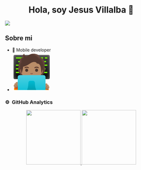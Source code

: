 <div align="center">
<h1 align="center">Hola, soy Jesus Villalba 👋</h1>
</div>
<img src="https://i.imgur.com/RAOKV6Z.png">


## Sobre mi


- 📲 Mobile developer
- <svg xmlns="http://www.w3.org/2000/svg" width="128" height="128" viewBox="0 0 128 128"><linearGradient id="IconifyId190dd55213f895d71210" x1="64" x2="64" y1="119.49" y2="39.927" gradientTransform="matrix(1 0 0 -1 0 128)" gradientUnits="userSpaceOnUse"><stop offset=".003" stop-color="#424242"/><stop offset=".271" stop-color="#353535"/><stop offset=".764" stop-color="#131313"/><stop offset="1"/></linearGradient><path fill="url(#IconifyId190dd55213f895d71210)" d="M120 88H8c-2.21 0-4-1.79-4-4V12c0-2.21 1.79-4 4-4h112c2.21 0 4 1.79 4 4v72c0 2.21-1.79 4-4 4"/><linearGradient id="IconifyId190dd55213f895d71211" x1="64" x2="64" y1="119.49" y2="39.927" gradientTransform="matrix(1 0 0 -1 0 128)" gradientUnits="userSpaceOnUse"><stop offset=".001" stop-color="#BFBEBE"/><stop offset=".15" stop-color="#212121" stop-opacity="0"/><stop offset=".776" stop-color="#212121" stop-opacity="0"/><stop offset="1" stop-color="#BFBEBE"/></linearGradient><path fill="url(#IconifyId190dd55213f895d71211)" d="M120 88H8c-2.21 0-4-1.79-4-4V12c0-2.21 1.79-4 4-4h112c2.21 0 4 1.79 4 4v72c0 2.21-1.79 4-4 4" opacity=".3"/><linearGradient id="IconifyId190dd55213f895d71212" x1="4.592" x2="123.936" y1="80" y2="80" gradientTransform="matrix(1 0 0 -1 0 128)" gradientUnits="userSpaceOnUse"><stop offset=".001" stop-color="#BFBEBE"/><stop offset=".1" stop-color="#212121" stop-opacity="0"/><stop offset=".9" stop-color="#212121" stop-opacity="0"/><stop offset="1" stop-color="#BFBEBE"/></linearGradient><path fill="url(#IconifyId190dd55213f895d71212)" d="M119.83 88h-112c-2.21 0-4-1.79-4-4V12c0-2.21 1.79-4 4-4h112c2.21 0 4 1.79 4 4v72c0 2.21-1.79 4-4 4" opacity=".3"/><path fill="#76FF03" d="M12 16h24v4H12zm74 0h16v4H86zm22 0h8v4h-8zM20 28h8v4h-8zm-8 12h16v4H12zm0 12h8v4h-8zm86 0h12v4H98zm6-12h12v4h-12zM12 64h16v4H12zm84 0h20v4H96zm4-36h12v4h-12z"/><path fill="#543930" d="M98.9 79.76c-1.25-2.27.34-4.58 3.06-7.44c4.31-4.54 9-15.07 4.64-25.76c.03-.06-.86-1.86-.83-1.92l-1.79-.09c-.57-.08-20.26-.12-39.97-.12s-39.4.04-39.97.12c0 0-2.65 1.95-2.63 2.01c-4.35 10.69.33 21.22 4.64 25.76c2.71 2.86 4.3 5.17 3.06 7.44c-1.21 2.21-4.81 2.53-4.81 2.53s.83 2.26 2.83 3.48c1.85 1.13 4.13 1.39 5.7 1.43c0 0 6.15 8.51 22.23 8.51h17.9c16.08 0 22.23-8.51 22.23-8.51c1.57-.04 3.85-.3 5.7-1.43c2-1.22 2.83-3.48 2.83-3.48s-3.61-.33-4.82-2.53"/><radialGradient id="IconifyId190dd55213f895d71213" cx="99.638" cy="45.941" r="23.419" gradientTransform="matrix(1 0 0 .4912 -21.055 59.492)" gradientUnits="userSpaceOnUse"><stop offset=".728" stop-color="#6D4C41" stop-opacity="0"/><stop offset="1" stop-color="#6D4C41"/></radialGradient><path fill="url(#IconifyId190dd55213f895d71213)" d="M63.99 95.7v-9.44L92.56 84l2.6 3.2s-6.15 8.51-22.23 8.51z"/><radialGradient id="IconifyId190dd55213f895d71214" cx="76.573" cy="49.423" r="6.921" gradientTransform="matrix(-.9057 .4238 -.3144 -.6719 186.542 79.33)" gradientUnits="userSpaceOnUse"><stop offset=".663" stop-color="#6D4C41"/><stop offset="1" stop-color="#6D4C41" stop-opacity="0"/></radialGradient><path fill="url(#IconifyId190dd55213f895d71214)" d="M95.1 83.07c-4.28-6.5 5.21-8.93 5.21-8.93l.01.01c-1.65 2.05-2.4 3.84-1.43 5.61c1.21 2.21 4.81 2.53 4.81 2.53s-4.91 4.36-8.6.78"/><radialGradient id="IconifyId190dd55213f895d71215" cx="94.509" cy="69.002" r="30.399" gradientTransform="matrix(-.0746 -.9972 .8311 -.0622 33.418 157.536)" gradientUnits="userSpaceOnUse"><stop offset=".725" stop-color="#6D4C41" stop-opacity="0"/><stop offset="1" stop-color="#6D4C41"/></radialGradient><path fill="url(#IconifyId190dd55213f895d71215)" d="M106.62 46.56c4.25 10.35-.22 21.01-4.41 25.51c-.57.62-3.01 3.01-3.57 4.92c0 0-9.54-13.31-12.39-21.13c-.57-1.58-1.1-3.2-1.17-4.88c-.05-1.26.14-2.76.87-3.83c.89-1.31 20.16-1.7 20.16-1.7c0 .01.51 1.11.51 1.11"/><radialGradient id="IconifyId190dd55213f895d71216" cx="44.31" cy="69.002" r="30.399" gradientTransform="matrix(.0746 -.9972 -.8311 -.0622 98.35 107.477)" gradientUnits="userSpaceOnUse"><stop offset=".725" stop-color="#6D4C41" stop-opacity="0"/><stop offset="1" stop-color="#6D4C41"/></radialGradient><path fill="url(#IconifyId190dd55213f895d71216)" d="M21.4 46.56c-4.25 10.35.22 21.01 4.41 25.51c.58.62 3.01 3.01 3.57 4.92c0 0 9.54-13.31 12.39-21.13c.58-1.58 1.1-3.2 1.17-4.88c.05-1.26-.14-2.76-.87-3.83c-.89-1.31-1.93-.96-3.44-.96c-2.88 0-15.49-.74-16.47-.74c.01.01-.76 1.11-.76 1.11"/><radialGradient id="IconifyId190dd55213f895d71217" cx="49.439" cy="45.941" r="23.419" gradientTransform="matrix(-1 0 0 .4912 98.878 59.492)" gradientUnits="userSpaceOnUse"><stop offset=".728" stop-color="#6D4C41" stop-opacity="0"/><stop offset="1" stop-color="#6D4C41"/></radialGradient><path fill="url(#IconifyId190dd55213f895d71217)" d="M64.03 95.7v-9.44L35.46 84l-2.6 3.2s6.15 8.51 22.23 8.51z"/><radialGradient id="IconifyId190dd55213f895d71218" cx="26.374" cy="49.423" r="6.921" gradientTransform="matrix(.9057 .4238 .3144 -.6719 -13.052 100.605)" gradientUnits="userSpaceOnUse"><stop offset=".663" stop-color="#6D4C41"/><stop offset="1" stop-color="#6D4C41" stop-opacity="0"/></radialGradient><path fill="url(#IconifyId190dd55213f895d71218)" d="M32.92 83.07c4.28-6.5-5.21-8.93-5.21-8.93l-.01.01c1.65 2.05 2.4 3.84 1.43 5.61c-1.21 2.21-4.81 2.53-4.81 2.53s4.91 4.36 8.6.78"/><path fill="#99674F" d="M91.33 50.34H36.67c-5.89 0-10.71 5.13-10.71 11.41s4.82 11.41 10.71 11.41h54.65c5.89 0 10.71-5.14 10.71-11.41c.01-6.27-4.81-11.41-10.7-11.41"/><path fill="#BA8D68" d="M64 10.98c-17.4 0-33.52 18.61-33.52 45.4c0 26.64 16.61 39.81 33.52 39.81s33.52-13.17 33.52-39.81c0-26.79-16.12-45.4-33.52-45.4"/><path fill="#613E31" d="M54.8 49.72c-.93-1.23-3.07-3.01-7.23-3.01s-6.31 1.79-7.23 3.01c-.41.54-.31 1.17-.02 1.55c.26.35 1.04.68 1.9.39s2.54-1.16 5.35-1.18c2.81.02 4.49.89 5.35 1.18c.86.29 1.64-.03 1.9-.39c.28-.37.39-1-.02-1.55m32.87 0c-.93-1.23-3.07-3.01-7.23-3.01s-6.31 1.79-7.23 3.01c-.41.54-.31 1.17-.02 1.55c.26.35 1.04.68 1.9.39s2.54-1.16 5.35-1.18c2.81.02 4.49.89 5.35 1.18c.86.29 1.64-.03 1.9-.39c.28-.37.39-1-.02-1.55"/><g fill="#49362E"><ellipse cx="47.56" cy="58.72" rx="4.93" ry="5.1"/><ellipse cx="80.44" cy="58.72" rx="4.93" ry="5.1"/></g><path fill="#5D4037" d="M72.42 76.05c-3.18 1.89-13.63 1.89-16.81 0c-1.83-1.09-3.7.58-2.94 2.24c.75 1.63 6.44 5.42 11.37 5.42s10.55-3.79 11.3-5.42c.75-1.66-1.09-3.33-2.92-2.24"/><path fill="#99674F" d="M67.86 67.96c-.11-.04-.21-.07-.32-.08h-7.08c-.11.01-.22.04-.32.08c-.64.26-.99.92-.69 1.63c.3.71 1.71 2.69 4.55 2.69s4.25-1.99 4.55-2.69c.3-.7-.05-1.37-.69-1.63"/><path fill="#543930" d="M104.07 25.02c-2.44-3.69-7.91-8.64-12.82-8.97c-.79-4.72-5.84-8.72-10.73-10.27c-13.23-4.19-21.84.51-26.46 3.03c-.96.52-7.17 3.97-11.51 1.5c-2.72-1.55-2.67-5.74-2.67-5.74s-8.52 3.25-5.61 12.3c-2.93.12-6.77 1.36-8.8 5.47c-2.42 4.9-1.56 8.99-.86 10.95c-2.52 2.14-5.69 6.69-3.52 12.6c1.64 4.45 8.17 6.5 8.17 6.5c-.62 10.74 2.28 15.95 2.28 15.95s4.69-18.45 4.3-21.27c0 0 7.76-1.54 16.57-6.58c5.95-3.41 10.02-7.4 16.71-8.91c10.18-2.29 12.45 5.08 12.45 5.08s9.42-1.81 12.26 11.27c1.17 5.38 1.93 14.3 2.57 19.77c-.06-.48 3.24-6.33 3.86-12.33c.16-1.55 4.34-3.6 6.14-10.26c2.39-8.88-.56-17.42-2.33-20.09"/><radialGradient id="IconifyId190dd55213f895d71219" cx="82.019" cy="85.037" r="35.633" gradientTransform="matrix(.3076 .9515 .706 -.2282 -3.248 -15.675)" gradientUnits="userSpaceOnUse"><stop offset=".699" stop-color="#6D4C41" stop-opacity="0"/><stop offset="1" stop-color="#6D4C41"/></radialGradient><path fill="url(#IconifyId190dd55213f895d71219)" d="M100.22 55.41c.16-1.55 4.34-3.6 6.14-10.26c.19-.71.35-1.43.5-2.15c1.46-8.09-1.16-15.52-2.79-17.98c-2.26-3.41-7.1-7.89-11.69-8.81c-.4-.05-.79-.1-1.16-.12c0 0 .33 2.15-.54 3.86c-1.12 2.22-3.41 2.75-3.41 2.75c11.97 11.97 11.12 22 12.95 32.71"/><radialGradient id="IconifyId190dd55213f895d71220" cx="47.28" cy="123.891" r="9.343" gradientTransform="matrix(.8813 .4726 .5603 -1.045 -63.803 111.232)" gradientUnits="userSpaceOnUse"><stop offset=".58" stop-color="#6D4C41"/><stop offset="1" stop-color="#6D4C41" stop-opacity="0"/></radialGradient><path fill="url(#IconifyId190dd55213f895d71220)" d="M56.95 7.3c-1.1.53-2.06 1.06-2.9 1.51c-.96.52-7.17 3.97-11.51 1.5c-2.67-1.52-2.67-5.58-2.67-5.72c-1.23 1.57-4.95 12.78 5.93 13.53c4.69.32 7.58-3.77 9.3-7.23c.62-1.27 1.59-3.1 1.85-3.59"/><radialGradient id="IconifyId190dd55213f895d71221" cx="158.966" cy="62.813" r="28.696" gradientTransform="matrix(-.9378 -.3944 -.2182 .5285 230.932 50.574)" gradientUnits="userSpaceOnUse"><stop offset=".699" stop-color="#6D4C41" stop-opacity="0"/><stop offset="1" stop-color="#6D4C41"/></radialGradient><path fill="url(#IconifyId190dd55213f895d71221)" d="M79.16 5.38c7.32 1.98 11.23 5.87 12.08 10.68c.26 1.48.77 15.08-25.23-.4c-9.67-5.76-7.03-9.36-5.9-9.77c4.42-1.6 10.85-2.73 19.05-.51"/><radialGradient id="IconifyId190dd55213f895d71222" cx="43.529" cy="115.367" r="8.575" gradientTransform="matrix(1 0 0 -1.2233 0 153.762)" gradientUnits="userSpaceOnUse"><stop offset=".702" stop-color="#6D4C41" stop-opacity="0"/><stop offset="1" stop-color="#6D4C41"/></radialGradient><path fill="url(#IconifyId190dd55213f895d71222)" d="M39.84 4.59c-.01.01-.03.01-.06.03h-.01c-.93.39-8.24 3.78-5.51 12.26l7.78 1.25c-6.89-6.98-2.17-13.55-2.17-13.55s-.02 0-.03.01"/><radialGradient id="IconifyId190dd55213f895d71223" cx="42.349" cy="100.23" r="16.083" gradientTransform="matrix(-.9657 -.2598 -.2432 .9037 107.62 -51.805)" gradientUnits="userSpaceOnUse"><stop offset=".66" stop-color="#6D4C41" stop-opacity="0"/><stop offset="1" stop-color="#6D4C41"/></radialGradient><path fill="url(#IconifyId190dd55213f895d71223)" d="m39.07 17.64l-4.81-.77c-.19 0-.83.06-1.18.11c-2.71.38-5.9 1.78-7.63 5.36c-1.86 3.86-1.81 7.17-1.3 9.38c.15.74.45 1.58.45 1.58s2.38-2.26 8.05-2.41z"/><radialGradient id="IconifyId190dd55213f895d71224" cx="38.533" cy="84.7" r="16.886" gradientTransform="matrix(.9907 .1363 .1915 -1.3921 -15.859 155.958)" gradientUnits="userSpaceOnUse"><stop offset=".598" stop-color="#6D4C41" stop-opacity="0"/><stop offset="1" stop-color="#6D4C41"/></radialGradient><path fill="url(#IconifyId190dd55213f895d71224)" d="M24.37 33.49c-2.37 2.1-5.56 6.79-3.21 12.61c1.77 4.39 8.09 6.29 8.09 6.29c0 .02 1.26.4 1.91.4l1.48-21.9c-3.03 0-5.94.91-7.82 2.22c.03.03-.46.35-.45.38"/><linearGradient id="IconifyId190dd55213f895d71225" x1="5.625" x2="22.467" y1="9.825" y2="9.825" gradientTransform="matrix(1 0 0 -1 0 128)" gradientUnits="userSpaceOnUse"><stop offset="0" stop-color="#FB8C00"/><stop offset=".482" stop-color="#F67F00"/><stop offset="1" stop-color="#EF6C00"/></linearGradient><path fill="url(#IconifyId190dd55213f895d71225)" d="M7.63 123.98h12.83c1.12-.09 2.01-1.18 2.01-2.52v-.65c0-3.58-1.61-6.71-4.02-8.45c0 .15.01.3.01.45c0 4.1-1.98 7.42-4.41 7.42s-4.41-3.32-4.41-7.42c0-.15.01-.3.01-.45c-2.41 1.75-4.02 4.87-4.02 8.45v.65c-.01 1.35.88 2.43 2 2.52"/><path fill="#E14301" d="M14.05 120.24c9 0 4.41-3.32 4.41-7.42c0-.15-.01-.3-.01-.45c-1.28-.93-2.79-1.48-4.4-1.48s-3.12.55-4.4 1.48c-.01.15-.01.3-.01.45c-.01 4.1-4.64 7.42 4.41 7.42"/><linearGradient id="IconifyId190dd55213f895d71226" x1="20.428" x2="10.747" y1="15.083" y2="28.86" gradientTransform="matrix(1 0 0 -1 0 128)" gradientUnits="userSpaceOnUse"><stop offset="0" stop-color="#A47B62"/><stop offset=".5" stop-color="#BA8D68"/></linearGradient><path fill="url(#IconifyId190dd55213f895d71226)" d="M27.98 106.8c-.11-2.84-2.23-8.7-5-9.19a.592.592 0 0 1-.41-.25c-.44-.67-1.85-2.47-4.43-1.05c-.96.53-1.3 1-1.14 1.68c-.12.14-.34.31-.66.18c-1.04-1.16-2.32-1.4-3.81-.24c-1.69 1.32-1.69 2.26-1.39 3.19l-.01.01s-.07.65-.56.6c-.51-.44-1.12-.44-2.09.26c-2.6 1.88-1.53 3.66-1.09 4.71c-.06.1-.16.17-.32.16c-.34-.18-.77-.18-1.35.15c-1.38.79-1.18 3.39-.79 4.24c.43.93 2.8 4.19 3.61 5.11c.19.21.42.36.67.46a.689.689 0 0 1-.08-.03c.71.44 1.95.97 3.16.22c0 0 .77-.56.84-1.15c1.31.73 3.12-.63 3.12-.63c.85-.65 1.07-1.38 1.04-2.01c.43.26.9.36 1.35.37c1.36.04 2.61-.76 2.61-.76c1.95-1.11 2.34-2.27 2.33-3.04c1.01.63 2.26.16 2.26.16c2.21-1 2.14-3.15 2.14-3.15"/><linearGradient id="IconifyId190dd55213f895d71227" x1="99.203" x2="120.799" y1="9.152" y2="9.152" gradientTransform="matrix(1 0 0 -1 0 128)" gradientUnits="userSpaceOnUse"><stop offset="0" stop-color="#FB8C00"/><stop offset=".482" stop-color="#F67F00"/><stop offset="1" stop-color="#EF6C00"/></linearGradient><path fill="url(#IconifyId190dd55213f895d71227)" d="M107.96 123.98h12.84s.56-9.79-15.16-10.26c-15.73-.46 2.32 10.26 2.32 10.26"/><linearGradient id="IconifyId190dd55213f895d71228" x1="141.622" x2="131.942" y1="10.24" y2="24.017" gradientTransform="rotate(180 124.32 64)" gradientUnits="userSpaceOnUse"><stop offset="0" stop-color="#A47B62"/><stop offset=".5" stop-color="#BA8D68"/></linearGradient><path fill="url(#IconifyId190dd55213f895d71228)" d="M99.46 111.64c.11-2.84 2.23-8.7 5-9.19c.17-.03.32-.11.41-.25c.44-.67 1.85-2.47 4.43-1.05c.96.53 1.3 1 1.14 1.68c.12.14.34.31.66.18c1.04-1.16 2.32-1.4 3.81-.24c1.69 1.32 1.69 2.26 1.39 3.19l.01.01s.07.65.56.6c.51-.44 1.12-.44 2.09.26c2.6 1.88 1.53 3.66 1.09 4.71c.06.1.15.17.32.16c.34-.18.77-.18 1.35.15c1.38.79 1.18 3.39.79 4.24c-.43.93-2.79 4.19-3.61 5.11c-.19.21-.42.36-.67.46c.03-.01.06-.02.08-.03c-.71.44-1.95.97-3.16.22c0 0-.77-.56-.84-1.15c-1.31.73-3.12-.63-3.12-.63c-.85-.65-1.07-1.38-1.04-2.01c-.43.26-.9.36-1.35.37c-1.36.04-2.61-.76-2.61-.76c-1.95-1.11-2.34-2.27-2.33-3.04c-1.01.63-2.26.16-2.26.16c-2.21-1-2.14-3.15-2.14-3.15"/><path fill="#91674D" d="M116.24 121.56c-.17-.09-.33-.19-.48-.32c-.02-.02-.05-.04-.07-.07c-.28-.31-.36-.81.37-1.81c2-2.65 2.79-4.63 2.79-4.63c.55-1.39.35-1.62.35-1.62c-.19-.31-.58.59-.58.59c-1.98 3.57-3.34 5.13-3.93 5.71c-.03.02-.06.04-.09.05c-.11.07-.23.14-.36.19c-.05.02-.11.04-.16.06c-.11.04-.23.06-.35.08c-.06.01-.12.02-.19.02c-.13 0-.26-.01-.4-.04c-.06-.01-.12-.01-.18-.03a2.49 2.49 0 0 1-.9-.45c-.04-.04-.09-.08-.13-.12c-.04-.04-.09-.08-.13-.12c-.05-.06-.1-.13-.15-.19c-.02-.03-.05-.06-.07-.1c-.05-.08-.09-.16-.13-.25c-.01-.03-.03-.06-.04-.09c-.04-.09-.06-.19-.08-.29l-.03-.09c-.02-.1-.02-.21-.03-.31c0-.04-.01-.07-.01-.1c0-.11.02-.22.04-.33c.01-.04.01-.08.02-.13c.02-.11.07-.22.11-.34c.02-.05.03-.1.05-.14c2.28-3.22 3.46-6.03 3.46-6.03c.38-.78.52-1.6.52-1.6c-.25-.46-.65.21-.65.21c-2.6 4.84-4.14 6.78-4.14 6.78s-1.21 2.11-3.86.53c0 0-1.31-.84-1.53-1.43c-.19-.49-.31-1.36.36-2.6c0 0 1.59-3.25 4.21-7.34c0 0 .17-.64-.42-.28c-.46.28-.79.86-.95 1.04c0 0-1.55 2.07-3.8 6.2c0 0-.5.95-1.08 1.42c-.57.24-1.29.15-2.08-.44c-1.71-1.28-1.07-3.07-.12-4.91c.52-1 1.71-3.25 2.84-5.05c.11-.04.22-.08.33-.1c.36-.06.65-.25.83-.53c.9-1.37.19-2.61-1.07-.7c-3.16.54-5.4 6.72-5.51 9.77c0 .11-.05 2.59 2.51 3.73c.08.03 1.01.37 2.01.14c.25.83.93 1.8 2.52 2.71c.03.02 1.42.87 2.94.85c.28-.01.56-.04.82-.11c.16.52.5 1.09 1.18 1.61c.08.06 1.64 1.23 3.14.93c.29.46.71.78.82.86c.46.29.95.44 1.45.48h.45c.64-.04 1.31-.26 1.97-.67c.01 0 .01-.01.02-.01c1.55-1.06 3.78-5.49 3.78-5.94c0-.01-3.36 5.83-6.19 5.35m-87.81-15.32c-.12-3.05-2.36-9.23-5.51-9.77c-1.25-1.91-1.97-.67-1.07.7c.18.28.48.46.83.53c.11.02.22.06.33.1c1.13 1.8 2.32 4.06 2.84 5.05c.95 1.83 1.58 3.62-.12 4.91c-.79.59-1.5.68-2.08.44c-.57-.47-1.08-1.42-1.08-1.42c-2.25-4.13-3.8-6.2-3.8-6.2c-.16-.18-.48-.75-.95-1.04c-.59-.36-.42.28-.42.28c2.62 4.08 4.21 7.34 4.21 7.34c.68 1.24.56 2.11.36 2.6c-.22.59-1.53 1.43-1.53 1.43c-2.64 1.58-3.86-.53-3.86-.53s-1.55-1.94-4.14-6.78c0 0-.41-.67-.65-.21c0 0 .14.82.52 1.6c0 0 1.18 2.8 3.46 6.03c.02.05.03.1.05.14c.04.11.08.23.11.34c.01.04.01.08.02.13c.02.11.04.22.04.33c0 .04-.01.07-.01.1c0 .11-.01.21-.03.31c-.01.03-.02.06-.02.09c-.02.1-.05.2-.09.29c-.01.03-.03.06-.04.09c-.04.08-.08.17-.13.25c-.02.03-.05.06-.07.1c-.05.07-.1.13-.15.19c-.04.04-.09.08-.13.12c-.04.04-.08.08-.13.12c-.09.07-.19.14-.28.19c-.22.12-.43.21-.62.26c-.06.02-.12.02-.19.03c-.14.02-.27.04-.4.04c-.06 0-.13-.01-.19-.02c-.12-.02-.24-.04-.35-.08c-.05-.02-.11-.04-.16-.06c-.12-.05-.24-.12-.36-.19c-.03-.02-.06-.03-.09-.05c-.59-.58-1.95-2.14-3.93-5.71c0 0-.39-.9-.58-.59c0 0-.2.24.35 1.62c0 0 .79 1.98 2.79 4.63c.73 1 .65 1.5.37 1.81c-.02.02-.05.04-.07.07c-.14.13-.31.23-.48.32c-2.83.49-6.2-5.36-6.2-5.36c0 .46 2.23 4.89 3.78 5.94c.01 0 .01.01.02.01c.66.41 1.32.63 1.97.67h.45c.51-.04 1-.19 1.45-.48c.11-.08.53-.41.82-.86c1.5.3 3.07-.87 3.14-.93c.68-.52 1.02-1.09 1.18-1.61c.26.07.53.11.82.11c1.52.03 2.91-.83 2.94-.85c1.59-.9 2.27-1.88 2.52-2.71c1 .22 1.93-.11 2.01-.14c2.59-1.13 2.54-3.61 2.53-3.72"/><linearGradient id="IconifyId190dd55213f895d71229" x1="64" x2="64" y1="53.474" y2="-14.939" gradientTransform="matrix(1 0 0 -1 0 128)" gradientUnits="userSpaceOnUse"><stop offset="0" stop-color="#4DD0E1"/><stop offset="1" stop-color="#00BCD4"/></linearGradient><path fill="url(#IconifyId190dd55213f895d71229)" d="M110 123.98V81.17c0-3.58-2.92-6.5-6.5-6.5h-79c-3.58 0-6.5 2.92-6.5 6.5v42.82h92z"/><linearGradient id="IconifyId190dd55213f895d71230" x1="63.999" x2="63.999" y1="35.404" y2="-3.874" gradientTransform="matrix(1 0 0 -1 0 128)" gradientUnits="userSpaceOnUse"><stop offset="0" stop-color="#00BCD4"/><stop offset="1" stop-color="#0097A7"/></linearGradient><path fill="url(#IconifyId190dd55213f895d71230)" d="M78.99 123.98c-.61-1.93-1.41-4.11-2.09-6.43c-1.37-4.66-1.94-12.44-2.18-17.87c-.15-3.43-2.99-6.14-6.45-6.14h-8.55c-3.46 0-6.3 2.7-6.45 6.14c-.24 5.43-.81 13.21-2.18 17.87c-.68 2.32-1.47 4.5-2.09 6.43z"/></svg>

### ⚙️ &nbsp;GitHub Analytics

<p align="center">
<a href="https://github.com/Jesusavvillalba">
  <img height="180em" src="https://github-readme-stats-eight-theta.vercel.app/api?username=Jesusavvillalba&show_icons=true&theme=algolia&include_all_commits=true&count_private=true"/>
  <img height="180em" src="https://github-readme-stats-eight-theta.vercel.app/api/top-langs/?username=Jesusavvillalba&layout=compact&langs_count=8&theme=algolia"/>
</a>
</p>
